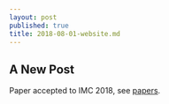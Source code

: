 ```yaml
---
layout: post
published: true
title: 2018-08-01-website.md
---
```

## A New Post

Paper accepted to IMC 2018, see [papers](http://www.sand-project.nl/papers/).
